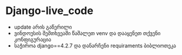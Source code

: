 # Django-live_code


* update არის გაწერილი
* ვინდოუსის შემთხვეაში წაშალეთ venv და დააყენეთ თქვენი კონფიგურაცია
* საჭიროა django==4.2.7 და დანარჩენი requiraments ბიბლიოთეკა
  
